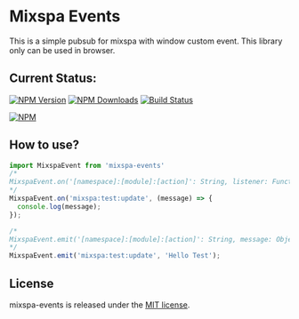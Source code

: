 # Mixspa Events
This is a simple pubsub for mixspa with window custom event. This library only can be used in browser.

## Current Status:

[![NPM Version](https://img.shields.io/npm/v/@mixspa/events.svg)](https://npmjs.org/package/@mixspa/events)
[![NPM Downloads](https://img.shields.io/npm/dm/@mixspa/events.svg)](https://npmjs.org/package/@mixspa/events)
[![Build Status](https://circleci.com/gh/mixspa/mixspa-events.svg?style=svg)](https://circleci.com/gh/mixspa/mixspa-events)

[![NPM](https://nodei.co/npm/@mixspa/events.png?downloads=true&downloadRank=true&stars=true)](https://nodei.co/npm/@mixspa/events/)

## How to use?

```js
import MixspaEvent from 'mixspa-events'
/*
MixspaEvent.on('[namespace]:[module]:[action]': String, listener: Function);
*/
MixspaEvent.on('mixspa:test:update', (message) => {
  console.log(message);
});

/*
MixspaEvent.emit('[namespace]:[module]:[action]': String, message: Object);
*/
MixspaEvent.emit('mixspa:test:update', 'Hello Test');
```

## License

mixspa-events is released under the [MIT license](https://github.com/mixspa/mixspa-events/blob/master/LICENSE).
